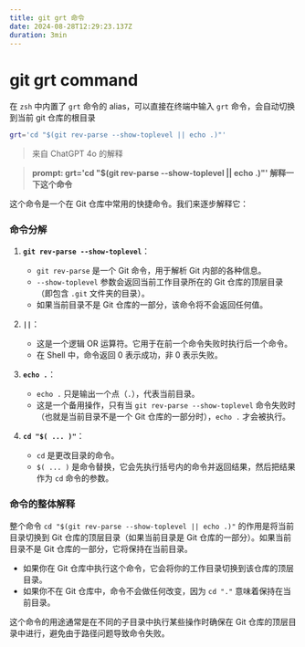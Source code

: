 ```yaml
---
title: git grt 命令
date: 2024-08-28T12:29:23.137Z
duration: 3min
---
```


# git grt command

在 `zsh` 中内置了 `grt` 命令的 alias，可以直接在终端中输入 `grt` 命令，会自动切换到当前 git 仓库的根目录

```bash
grt='cd "$(git rev-parse --show-toplevel || echo .)"'
```

> 来自 ChatGPT 4o 的解释

> **prompt: grt='cd "$(git rev-parse --show-toplevel || echo .)"' 解释一下这个命令**

这个命令是一个在 Git 仓库中常用的快捷命令。我们来逐步解释它：

### 命令分解

1. **`git rev-parse --show-toplevel`**：

   - `git rev-parse` 是一个 Git 命令，用于解析 Git 内部的各种信息。
   - `--show-toplevel` 参数会返回当前工作目录所在的 Git 仓库的顶层目录（即包含 `.git` 文件夹的目录）。
   - 如果当前目录不是 Git 仓库的一部分，该命令将不会返回任何值。

2. **`||`**：

   - 这是一个逻辑 OR 运算符。它用于在前一个命令失败时执行后一个命令。
   - 在 Shell 中，命令返回 0 表示成功，非 0 表示失败。

3. **`echo .`**：

   - `echo .` 只是输出一个点（`.`），代表当前目录。
   - 这是一个备用操作，只有当 `git rev-parse --show-toplevel` 命令失败时（也就是当前目录不是一个 Git 仓库的一部分时），`echo .` 才会被执行。

4. **`cd "$( ... )"`**：
   - `cd` 是更改目录的命令。
   - `$( ... )` 是命令替换，它会先执行括号内的命令并返回结果，然后把结果作为 `cd` 命令的参数。

### 命令的整体解释

整个命令 `cd "$(git rev-parse --show-toplevel || echo .)"` 的作用是将当前目录切换到 Git 仓库的顶层目录（如果当前目录是 Git 仓库的一部分）。如果当前目录不是 Git 仓库的一部分，它将保持在当前目录。

- 如果你在 Git 仓库中执行这个命令，它会将你的工作目录切换到该仓库的顶层目录。
- 如果你不在 Git 仓库中，命令不会做任何改变，因为 `cd "."` 意味着保持在当前目录。

这个命令的用途通常是在不同的子目录中执行某些操作时确保在 Git 仓库的顶层目录中进行，避免由于路径问题导致命令失败。
